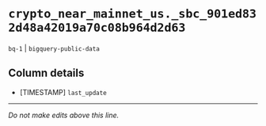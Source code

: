 # `crypto_near_mainnet_us._sbc_901ed832d48a42019a70c08b964d2d63`
`bq-1` | `bigquery-public-data`

## Column details
* [TIMESTAMP] `last_update`

-------------------------------------------------------------------------------
*Do not make edits above this line.*
